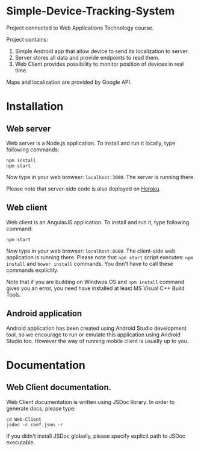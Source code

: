 # Simple-Device-Tracking-System
Project connected to Web Applications Technology course.

Project contains:
 1. Simple Android app that allow device to send its localization to server.
 2. Server stores all data and provide endpoints to read them.
 3. Web Client provides possibility to monitor position of devices in real time.


Maps and localization are provided by Google API.

# Installation

## Web server
Web server is a Node.js application. To install and run it locally, type following commands:
```
npm install
npm start
```
Now type in your web browser: ```localhost:3000```. The server is running there.

Please note that server-side code is also deployed on [Heroku](https://devices-tracking-server.herokuapp.com/).

## Web client
Web client is an AngularJS application. To install and run it, type following command:
```
npm start
```
Now type in your web browser: ```localhost:8000```. The client-side web application is running there. Please note that
```npm start``` script executes: ```npm install``` and ```bower install``` commands. You don't have to call these commands explicitly.

Note that if you are building on Windwos OS and ```npm install``` command gives you an error, you need have installed at least MS Visual C++ Build Tools.

## Android application
Android application has been created using Android Studio development tool, so we encourage to run or emulate this application using
Android Studio too. However the way of running mobile client is usually up to you.

# Documentation

## Web Client documentation.
Web Client documentation is written using JSDoc library. In order to generate docs, please type:
```
cd Web-Client
jsdoc -c conf.json -r
```
If you didn't install JSDoc globally, please specify explicit path to JSDoc executable.
